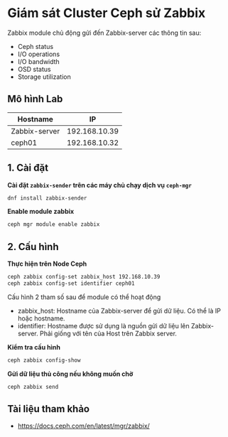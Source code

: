# Giám sát Cluster Ceph sử Zabbix
Zabbix module chủ động gửi đến Zabbix-server các thông tin sau:
- Ceph status
- I/O operations
- I/O bandwidth
- OSD status
- Storage utilization

## Mô hình Lab
|Hostname|IP|
|--------|--|
|Zabbix-server|192.168.10.39|
|ceph01|192.168.10.32|

## 1. Cài đặt
**Cài đặt `zabbix-sender` trên các máy chủ chạy dịch vụ `ceph-mgr`**
```sh
dnf install zabbix-sender
```
**Enable module zabbix**
```sh
ceph mgr module enable zabbix
```
## 2. Cấu hình
**Thực hiện trên Node Ceph**
```sh
ceph zabbix config-set zabbix_host 192.168.10.39
ceph zabbix config-set identifier ceph01
```
Cấu hình 2 tham số sau để module có thể hoạt động
- zabbix_host: Hostname của Zabbix-server để gửi dữ liệu. Có thể là IP hoặc hostname.
- identifier: Hostname được sử dụng là nguồn gửi dữ liệu lên Zabbix-server. Phải giống với tên của Host trên Zabbix server.

**Kiểm tra cấu hình**
```sh
ceph zabbix config-show
```
**Gửi dữ liệu thủ công nếu không muốn chờ**
```sh
ceph zabbix send
```
## Tài liệu tham khảo
- https://docs.ceph.com/en/latest/mgr/zabbix/
